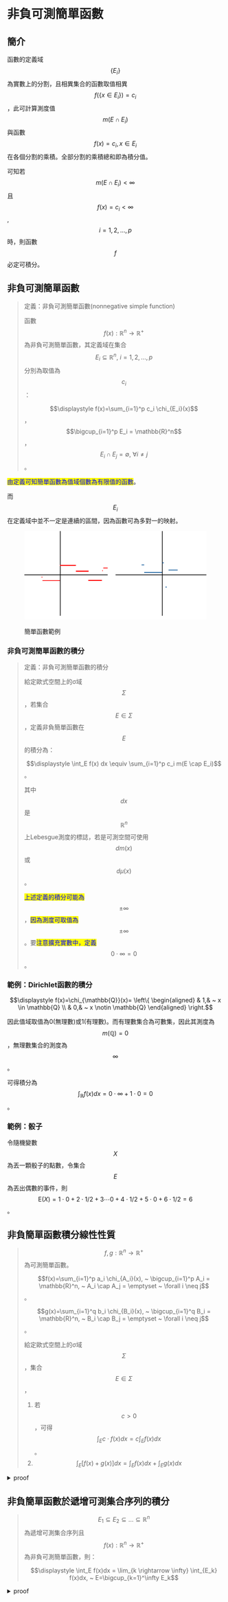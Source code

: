 # 非負可測簡單函數

## 簡介

函數的定義域$$\{E_i\}$$為實數上的分割，且相異集合的函數取值相異$$f(\{x \in E_i\})=c_i$$，此可計算測度值$$m(E \cap E_i)$$與函數$$f(x)=c_i, x \in E_i$$在各個分割的乘積。全部分割的乘積總和即為積分值。

可知若$$m(E \cap E_i) < \infty$$且$$f(x)=c_i < \infty$$, $$i=1,2,\dots, p$$時，則函數$$f$$必定可積分。

## 非負可測簡單函數

> 定義：非負可測簡單函數(nonnegative simple function)
>
> 函數$$f(x): \mathbb{R}^n \rightarrow \mathbb{R}^{+}$$為非負可測簡單函數，其定義域在集合$$E_i \subseteq \mathbb{R}^n,~i=1,2,\dots, p$$分別為取值為$$c_i$$：
>
> $$\displaystyle f(x)=\sum_{i=1}^p c_i \chi_{E_i}(x)$$，$$\bigcup_{i=1}^p E_i = \mathbb{R}^n$$，$$E_i \cap E_j = \emptyset, ~\forall i \neq j$$。

<mark style="color:blue;">由定義可知簡單函數為值域個數為有限值的函數</mark>。

而$$E_i$$在定義域中並不一定是連續的區間，因為函數可為多對一的映射。



<figure><img src="../../.gitbook/assets/simple_function.png" alt=""><figcaption><p>簡單函數範例</p></figcaption></figure>

### 非負可測簡單函數的積分

> 定義：非負可測簡單函數的積分
>
> 給定歐式空間上的σ域$$\Sigma$$，若集合$$E \in \Sigma$$，定義非負簡單函數在$$E$$的積分為：
>
> $$\displaystyle \int_E f(x) dx \equiv \sum_{i=1}^p c_i m(E \cap E_i)$$。
>
> 其中$$dx$$是$$\mathbb{R}^n$$上Lebesgue測度的標誌，若是可測空間可使用$$dm(x)$$或$$d\mu(x)$$。
>
> <mark style="color:blue;">上述定義的積分可能為</mark>$$\pm \infty$$，<mark style="color:blue;">因為測度可取值為</mark>$$\pm \infty$$。要<mark style="color:blue;">注意擴充實數中，定義</mark>$$0 \cdot \infty = 0$$。

### 範例：Dirichlet函數的積分

$$\displaystyle  f(x)=\chi_{\mathbb{Q}}(x)=  \left\{ \begin{aligned} & 1,& ~ x \in \mathbb{Q} \\ & 0,& ~ x \notin \mathbb{Q}  \end{aligned} \right.$$

因此值域取值為0(無理數)或1(有理數)。而有理數集合為可數集，因此其測度為$$m(\mathbb{Q})=0$$，無理數集合的測度為$$\infty$$。

可得積分為$$\int_\mathbb{R} f(x)dx = 0 \cdot \infty + 1 \cdot 0 = 0$$。

### 範例：骰子

令隨機變數$$X$$為丟一顆骰子的點數，令集合$$E$$為丟出偶數的事件，則$$\mathrm{E}(X)=1 \cdot 0 + 2 \cdot 1/2 + 3 \cdots 0 + 4 \cdot 1/2 + 5 \cdot 0 + 6 \cdot 1/2= 6$$。

## 非負簡單函數積分線性性質

> $$f, g: \mathbb{R}^n \rightarrow \mathbb{R}^{+}$$為可測簡單函數。
>
> $$f(x)=\sum_{i=1}^p a_i \chi_{A_i}(x), ~ \bigcup_{i=1}^p A_i = \mathbb{R}^n, ~ A_i \cap A_j = \emptyset ~ \forall i \neq j$$。
>
> $$g(x)=\sum_{i=1}^q b_i \chi_{B_i}(x), ~ \bigcup_{i=1}^q B_i = \mathbb{R}^n, ~ B_i \cap B_j = \emptyset ~ \forall i \neq j$$。
>
> 給定歐式空間上的σ域$$\Sigma$$，集合$$E \in \Sigma$$，
>
> 1. 若$$c > 0$$，可得$$\displaystyle \int_E c\cdot f(x) dx = c \int_E  f(x) dx$$。
> 2. $$\displaystyle \int_E [f(x)+g(x)] dx =  \int_E  f(x) dx +  \int_E  g(x) dx$$

<details>

<summary>proof</summary>

1. 由定義可直接得證。
2. $$f(x)+g(x)$$在集合$$A_i \cap B_j$$上的值為$$a_i + b_j$$。

可得 $$\displaystyle \begin{aligned}  \int_E [f(x)+g(x)] dx &= \sum_{i=1}^p \sum_{j=1}^q (a_i + b_j) m(E \cap A_i \cap B_j) \\ 	& = \sum_{i=1}^p a_i \sum_{j=1}^q m(E \cap A_i \cap B_j) + \sum_{j=1}^q b_j \sum_{i=1}^p m(E \cap A_i \cap B_j) \\ 	& = \sum_{i=1}^p a_i m(E  \cap A_i) + \sum_{j=1}^q b_j m(E \cap B_j) \\ 		& = \int_E f(x) dx + \int_E g(x) dx  \end{aligned}$$

(QED)

</details>

## 非負簡單函數於遞增可測集合序列的積分

> $$E_1 \subseteq E_2 \subseteq  \dots \subseteq \mathbb{R}^n$$為遞增可測集合序列且$$f(x): \mathbb{R}^n \rightarrow \mathbb{R}^{+}$$為非負可測簡單函數，則：
>
> $$\displaystyle \int_E f(x)dx = \lim_{k \rightarrow \infty} \int_{E_k} f(x)dx, ~ E=\bigcup_{k=1}^\infty E_k$$

<details>

<summary>proof</summary>

由[遞增集合極限的測度(continuity of measure)](../measure.md#di-zeng-ji-he-ji-xian-de-ce-du-continuity-of-measure)可得$$\displaystyle \lim_{k \rightarrow \infty} m(E_k) = m(\lim_{k \rightarrow \infty} E_k) = m(\bigcup_{k \in \mathbb{N}} E_k)=m(E)$$。

令函數$$f(x)=\sum_{i=1}^p a_i \chi_{A_i}(x), ~ \bigcup_{i=1}^p A_i = \mathbb{R}^n, ~ A_i \cap A_j = \emptyset ~ \forall i \neq j$$

則$$\displaystyle \begin{aligned}  \lim_{k \rightarrow \infty} \int_{E_k} f(x) dx  	& = \lim_{k \rightarrow \infty} \sum_{i=1}^p a_i m(E_k \cap A_i) \\ 	& = \sum_{i=1}^p a_i m(E \cap A_i) \\ 	& = \int_E f(x) dx  \end{aligned}$$

(QED)

</details>

##
